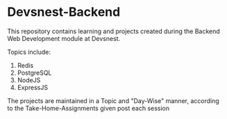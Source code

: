 # Devsnest-Backend
This repository contains learning and projects created during the Backend Web Development module at Devsnest.

Topics include:

1. Redis
2. PostgreSQL
3. NodeJS
4. ExpressJS

The projects are maintained in a Topic and "Day-Wise" manner, according to the Take-Home-Assignments given post each session